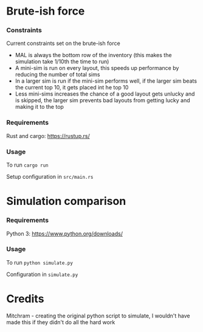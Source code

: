 # Brute-ish force

### Constraints
Current constraints set on the brute-ish force
- MAL is always the bottom row of the inventory (this makes the simulation take 1/10th the time to run)
- A mini-sim is run on every layout, this speeds up performance by reducing the number of total sims
- In a larger sim is run if the mini-sim performs well, if the larger sim beats the current top 10, it gets placed int he top 10
- Less mini-sims increases the chance of a good layout gets unlucky and is skipped, the larger sim prevents bad layouts from getting lucky and making it to the top

### Requirements
Rust and cargo: https://rustup.rs/


### Usage
To run `cargo run`

Setup configuration in `src/main.rs`


# Simulation comparison
### Requirements
Python 3: https://www.python.org/downloads/

### Usage
To run `python simulate.py`

Configuration in `simulate.py`


# Credits
Mitchram - creating the original python script to simulate, I wouldn't have made this if they didn't do all the hard work